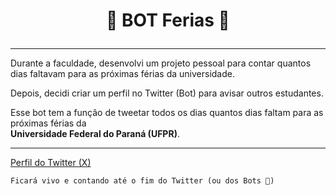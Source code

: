 # <p align="center"> 🤖 BOT Ferias 🤖 </p>
---
Durante a faculdade, desenvolvi um projeto pessoal para contar quantos dias faltavam para as próximas férias da universidade.

Depois, decidi criar um perfil no Twitter (Bot) para avisar outros estudantes.

Esse bot tem a função de tweetar todos os dias quantos dias faltam para as próximas férias da <br>**Universidade Federal do Paraná (UFPR)**.<br>

--- 

[Perfil do Twitter (X) ](https://x.com/feriasufpr)

`Ficará vivo e contando até o fim do Twitter (ou dos Bots 😬)`

